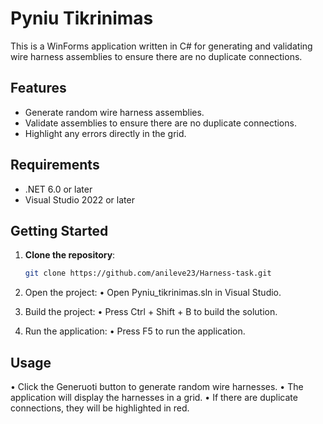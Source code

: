 # Pyniu Tikrinimas

This is a WinForms application written in C# for generating and validating wire harness assemblies to ensure there are no duplicate connections.

## Features
- Generate random wire harness assemblies.
- Validate assemblies to ensure there are no duplicate connections.
- Highlight any errors directly in the grid.

## Requirements
- .NET 6.0 or later
- Visual Studio 2022 or later

## Getting Started

1. **Clone the repository**:
   ```sh
   git clone https://github.com/anileve23/Harness-task.git

2. Open the project:
   • Open Pyniu_tikrinimas.sln in Visual Studio.

3. Build the project:
   • Press Ctrl + Shift + B to build the solution.

4. Run the application:
   • Press F5 to run the application.

## Usage
   • Click the Generuoti button to generate random wire harnesses.
   • The application will display the harnesses in a grid.
   • If there are duplicate connections, they will be highlighted in red.